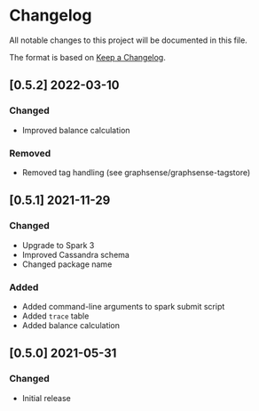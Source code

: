 # Changelog
All notable changes to this project will be documented in this file.

The format is based on [Keep a Changelog](https://keepachangelog.com/en/1.0.0/).

## [0.5.2] 2022-03-10
### Changed
- Improved balance calculation

### Removed
- Removed tag handling (see graphsense/graphsense-tagstore)

## [0.5.1] 2021-11-29
### Changed
- Upgrade to Spark 3
- Improved Cassandra schema
- Changed package name

### Added
- Added command-line arguments to spark submit script
- Added `trace` table
- Added balance calculation

## [0.5.0] 2021-05-31
### Changed
- Initial release
